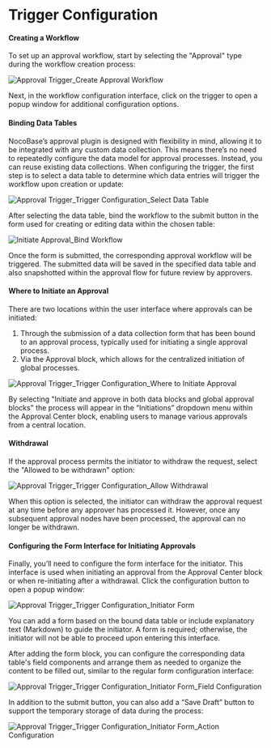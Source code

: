 # Trigger Configuration

#### Creating a Workflow

To set up an approval workflow, start by selecting the "Approval" type during the workflow creation process:

![Approval Trigger_Create Approval Workflow](https://static-docs.nocobase.com/f52dda854f46a669e0c1c7fb487a17ea.png)

Next, in the workflow configuration interface, click on the trigger to open a popup window for additional configuration options.

#### Binding Data Tables

NocoBase’s approval plugin is designed with flexibility in mind, allowing it to be integrated with any custom data collection. This means there’s no need to repeatedly configure the data model for approval processes. Instead, you can reuse existing data collections. When configuring the trigger, the first step is to select a data table to determine which data entries will trigger the workflow upon creation or update:

![Approval Trigger_Trigger Configuration_Select Data Table](https://static-docs.nocobase.com/8732a4419b1e28d2752b8f601132c82d.png)

After selecting the data table, bind the workflow to the submit button in the form used for creating or editing data within the chosen table:

![Initiate Approval_Bind Workflow](https://static-docs.nocobase.com/2872ff108c61d7bf6d0bfb19886774c6.png)

Once the form is submitted, the corresponding approval workflow will be triggered. The submitted data will be saved in the specified data table and also snapshotted within the approval flow for future review by approvers.

#### Where to Initiate an Approval

There are two locations within the user interface where approvals can be initiated:
1. Through the submission of a data collection form that has been bound to an approval process, typically used for initiating a single approval process.
2. Via the Approval block, which allows for the centralized initiation of global processes.

![Approval Trigger_Trigger Configuration_Where to Initiate Approval](https://static-docs.nocobase.com/1a193ec0acfa6cde221c6e5d49a50b3e.png)

By selecting "Initiate and approve in both data blocks and global approval blocks" the process will appear in the “Initiations” dropdown menu within the Approval Center block, enabling users to manage various approvals from a central location.

#### Withdrawal

If the approval process permits the initiator to withdraw the request, select the "Allowed to be withdrawn" option:

![Approval Trigger_Trigger Configuration_Allow Withdrawal](https://static-docs.nocobase.com/09185712fc55bc536892136ce0ade4a8.png)

When this option is selected, the initiator can withdraw the approval request at any time before any approver has processed it. However, once any subsequent approval nodes have been processed, the approval can no longer be withdrawn.

#### Configuring the Form Interface for Initiating Approvals

Finally, you’ll need to configure the form interface for the initiator. This interface is used when initiating an approval from the Approval Center block or when re-initiating after a withdrawal. Click the configuration button to open a popup window:

![Approval Trigger_Trigger Configuration_Initiator Form](https://static-docs.nocobase.com/ca8b7e362d912138cf7d73bb60b37ac1.png)

You can add a form based on the bound data table or include explanatory text (Markdown) to guide the initiator. A form is required; otherwise, the initiator will not be able to proceed upon entering this interface.

After adding the form block, you can configure the corresponding data table's field components and arrange them as needed to organize the content to be filled out, similar to the regular form configuration interface:

![Approval Trigger_Trigger Configuration_Initiator Form_Field Configuration](https://static-docs.nocobase.com/5a1e7f9c9d8de092c7b55585dad7d633.png)

In addition to the submit button, you can also add a “Save Draft” button to support the temporary storage of data during the process:

![Approval Trigger_Trigger Configuration_Initiator Form_Action Configuration](https://static-docs.nocobase.com/2f4850d2078e94538995a9df70d3d2d1.png)
